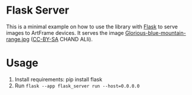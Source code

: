 # Flask Server

This is a minimal example on how to use the library with [Flask](https://palletsprojects.com/p/flask/) to serve images to ArtFrame devices.
It serves the image [Glorious-blue-mountain-range.jpg](Glorious-blue-mountain-range.jpg) ([CC-BY-SA](https://creativecommons.org/licenses/by-sa/4.0/) CHAND ALIi).

# Usage

1. Install requirements: pip install flask
2. Run ```flask --app flask_server run --host=0.0.0.0```
